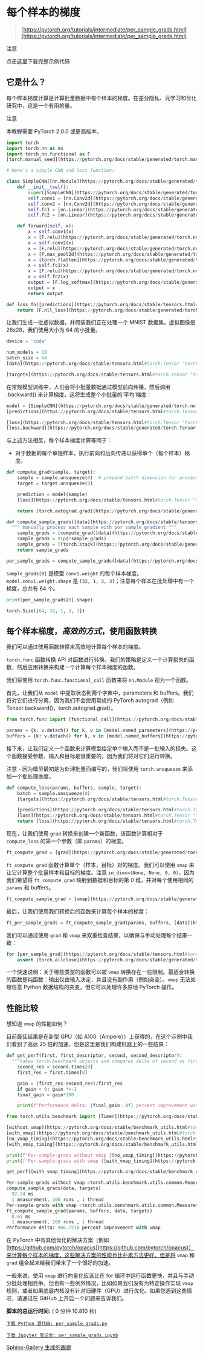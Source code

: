 # 每个样本的梯度

> [https://pytorch.org/tutorials/intermediate/per_sample_grads.html](https://pytorch.org/tutorials/intermediate/per_sample_grads.html)

注意

点击[这里](#sphx-glr-download-intermediate-per-sample-grads-py)下载完整示例代码

## 它是什么？

每个样本梯度计算是计算批量数据中每个样本的梯度。在差分隐私、元学习和优化研究中，这是一个有用的量。

注意

本教程需要 PyTorch 2.0.0 或更高版本。

```py
import torch
import torch.nn as nn
import torch.nn.functional as F
[torch.manual_seed](https://pytorch.org/docs/stable/generated/torch.manual_seed.html#torch.manual_seed "torch.manual_seed")(0)

# Here's a simple CNN and loss function:

class SimpleCNN([nn.Module](https://pytorch.org/docs/stable/generated/torch.nn.Module.html#torch.nn.Module "torch.nn.Module")):
    def __init__(self):
        super([SimpleCNN](https://pytorch.org/docs/stable/generated/torch.nn.Module.html#torch.nn.Module "torch.nn.Module"), self).__init__()
        self.conv1 = [nn.Conv2d](https://pytorch.org/docs/stable/generated/torch.nn.Conv2d.html#torch.nn.Conv2d "torch.nn.Conv2d")(1, 32, 3, 1)
        self.conv2 = [nn.Conv2d](https://pytorch.org/docs/stable/generated/torch.nn.Conv2d.html#torch.nn.Conv2d "torch.nn.Conv2d")(32, 64, 3, 1)
        self.fc1 = [nn.Linear](https://pytorch.org/docs/stable/generated/torch.nn.Linear.html#torch.nn.Linear "torch.nn.Linear")(9216, 128)
        self.fc2 = [nn.Linear](https://pytorch.org/docs/stable/generated/torch.nn.Linear.html#torch.nn.Linear "torch.nn.Linear")(128, 10)

    def forward(self, x):
        x = self.conv1(x)
        x = [F.relu](https://pytorch.org/docs/stable/generated/torch.nn.functional.relu.html#torch.nn.functional.relu "torch.nn.functional.relu")(x)
        x = self.conv2(x)
        x = [F.relu](https://pytorch.org/docs/stable/generated/torch.nn.functional.relu.html#torch.nn.functional.relu "torch.nn.functional.relu")(x)
        x = [F.max_pool2d](https://pytorch.org/docs/stable/generated/torch.nn.functional.max_pool2d.html#torch.nn.functional.max_pool2d "torch.nn.functional.max_pool2d")(x, 2)
        x = [torch.flatten](https://pytorch.org/docs/stable/generated/torch.flatten.html#torch.flatten "torch.flatten")(x, 1)
        x = self.fc1(x)
        x = [F.relu](https://pytorch.org/docs/stable/generated/torch.nn.functional.relu.html#torch.nn.functional.relu "torch.nn.functional.relu")(x)
        x = self.fc2(x)
        output = [F.log_softmax](https://pytorch.org/docs/stable/generated/torch.nn.functional.log_softmax.html#torch.nn.functional.log_softmax "torch.nn.functional.log_softmax")(x, dim=1)
        output = x
        return output

def loss_fn([predictions](https://pytorch.org/docs/stable/tensors.html#torch.Tensor "torch.Tensor"), [targets](https://pytorch.org/docs/stable/tensors.html#torch.Tensor "torch.Tensor")):
    return [F.nll_loss](https://pytorch.org/docs/stable/generated/torch.nn.functional.nll_loss.html#torch.nn.functional.nll_loss "torch.nn.functional.nll_loss")([predictions](https://pytorch.org/docs/stable/tensors.html#torch.Tensor "torch.Tensor"), [targets](https://pytorch.org/docs/stable/tensors.html#torch.Tensor "torch.Tensor")) 
```

让我们生成一批虚拟数据，并假装我们正在处理一个 MNIST 数据集。虚拟图像是 28x28，我们使用大小为 64 的小批量。

```py
device = 'cuda'

num_models = 10
batch_size = 64
[data](https://pytorch.org/docs/stable/tensors.html#torch.Tensor "torch.Tensor") = [torch.randn](https://pytorch.org/docs/stable/generated/torch.randn.html#torch.randn "torch.randn")(batch_size, 1, 28, 28, device=device)

[targets](https://pytorch.org/docs/stable/tensors.html#torch.Tensor "torch.Tensor") = [torch.randint](https://pytorch.org/docs/stable/generated/torch.randint.html#torch.randint "torch.randint")(10, (64,), device=device) 
```

在常规模型训练中，人们会将小批量数据通过模型前向传播，然后调用 .backward() 来计算梯度。这将生成整个小批量的‘平均’梯度：

```py
model = [SimpleCNN](https://pytorch.org/docs/stable/generated/torch.nn.Module.html#torch.nn.Module "torch.nn.Module")().to(device=device)
[predictions](https://pytorch.org/docs/stable/tensors.html#torch.Tensor "torch.Tensor") = model([data](https://pytorch.org/docs/stable/tensors.html#torch.Tensor "torch.Tensor"))  # move the entire mini-batch through the model

[loss](https://pytorch.org/docs/stable/tensors.html#torch.Tensor "torch.Tensor") = loss_fn([predictions](https://pytorch.org/docs/stable/tensors.html#torch.Tensor "torch.Tensor"), [targets](https://pytorch.org/docs/stable/tensors.html#torch.Tensor "torch.Tensor"))
[loss.backward](https://pytorch.org/docs/stable/generated/torch.Tensor.backward.html#torch.Tensor.backward "torch.Tensor.backward")()  # back propagate the 'average' gradient of this mini-batch 
```

与上述方法相反，每个样本梯度计算等同于：

+   对于数据的每个单独样本，执行前向和后向传递以获得单个（每个样本）梯度。

```py
def compute_grad(sample, target):
    sample = sample.unsqueeze(0)  # prepend batch dimension for processing
    target = target.unsqueeze(0)

    prediction = model(sample)
    [loss](https://pytorch.org/docs/stable/tensors.html#torch.Tensor "torch.Tensor") = loss_fn(prediction, target)

    return [torch.autograd.grad](https://pytorch.org/docs/stable/generated/torch.autograd.grad.html#torch.autograd.grad "torch.autograd.grad")([loss](https://pytorch.org/docs/stable/tensors.html#torch.Tensor "torch.Tensor"), list([model.parameters](https://pytorch.org/docs/stable/generated/torch.nn.Module.html#torch.nn.Module.parameters "torch.nn.Module.parameters")()))

def compute_sample_grads([data](https://pytorch.org/docs/stable/tensors.html#torch.Tensor "torch.Tensor"), [targets](https://pytorch.org/docs/stable/tensors.html#torch.Tensor "torch.Tensor")):
  """ manually process each sample with per sample gradient """
    sample_grads = [compute_grad([data](https://pytorch.org/docs/stable/tensors.html#torch.Tensor "torch.Tensor")[i], [targets](https://pytorch.org/docs/stable/tensors.html#torch.Tensor "torch.Tensor")[i]) for i in range(batch_size)]
    sample_grads = zip(*sample_grads)
    sample_grads = [[torch.stack](https://pytorch.org/docs/stable/generated/torch.stack.html#torch.stack "torch.stack")(shards) for shards in sample_grads]
    return sample_grads

per_sample_grads = compute_sample_grads([data](https://pytorch.org/docs/stable/tensors.html#torch.Tensor "torch.Tensor"), [targets](https://pytorch.org/docs/stable/tensors.html#torch.Tensor "torch.Tensor")) 
```

`sample_grads[0]` 是模型 `conv1.weight` 的每个样本梯度。`model.conv1.weight.shape` 是 `[32, 1, 3, 3]`；注意每个样本在批处理中有一个梯度，总共有 64 个。

```py
print(per_sample_grads[0].shape) 
```

```py
torch.Size([64, 32, 1, 3, 3]) 
```

## 每个样本梯度，*高效的方式*，使用函数转换

我们可以通过使用函数转换来高效地计算每个样本的梯度。

`torch.func` 函数转换 API 对函数进行转换。我们的策略是定义一个计算损失的函数，然后应用转换来构建一个计算每个样本梯度的函数。

我们将使用 `torch.func.functional_call` 函数来将 `nn.Module` 视为一个函数。

首先，让我们从 `model` 中提取状态到两个字典中，parameters 和 buffers。我们将对它们进行分离，因为我们不会使用常规的 PyTorch autograd（例如 Tensor.backward()，torch.autograd.grad）。

```py
from torch.func import [functional_call](https://pytorch.org/docs/stable/generated/torch.func.functional_call.html#torch.func.functional_call "torch.func.functional_call"), [vmap](https://pytorch.org/docs/stable/generated/torch.vmap.html#torch.vmap "torch.vmap"), [grad](https://pytorch.org/docs/stable/generated/torch.func.grad.html#torch.func.grad "torch.func.grad")

params = {k: v.detach() for k, v in [model.named_parameters](https://pytorch.org/docs/stable/generated/torch.nn.Module.html#torch.nn.Module.named_parameters "torch.nn.Module.named_parameters")()}
buffers = {k: v.detach() for k, v in [model.named_buffers](https://pytorch.org/docs/stable/generated/torch.nn.Module.html#torch.nn.Module.named_buffers "torch.nn.Module.named_buffers")()} 
```

接下来，让我们定义一个函数来计算模型给定单个输入而不是一批输入的损失。这个函数接受参数、输入和目标是很重要的，因为我们将对它们进行转换。

注意 - 因为模型最初是为处理批量而编写的，我们将使用 `torch.unsqueeze` 来添加一个批处理维度。

```py
def compute_loss(params, buffers, sample, target):
    batch = sample.unsqueeze(0)
    [targets](https://pytorch.org/docs/stable/tensors.html#torch.Tensor "torch.Tensor") = target.unsqueeze(0)

    [predictions](https://pytorch.org/docs/stable/tensors.html#torch.Tensor "torch.Tensor") = [functional_call](https://pytorch.org/docs/stable/generated/torch.func.functional_call.html#torch.func.functional_call "torch.func.functional_call")(model, (params, buffers), (batch,))
    [loss](https://pytorch.org/docs/stable/tensors.html#torch.Tensor "torch.Tensor") = loss_fn([predictions](https://pytorch.org/docs/stable/tensors.html#torch.Tensor "torch.Tensor"), [targets](https://pytorch.org/docs/stable/tensors.html#torch.Tensor "torch.Tensor"))
    return [loss](https://pytorch.org/docs/stable/tensors.html#torch.Tensor "torch.Tensor") 
```

现在，让我们使用 `grad` 转换来创建一个新函数，该函数计算相对于 `compute_loss` 的第一个参数（即 `params`）的梯度。

```py
ft_compute_grad = [grad](https://pytorch.org/docs/stable/generated/torch.func.grad.html#torch.func.grad "torch.func.grad")(compute_loss) 
```

`ft_compute_grad` 函数计算单个（样本，目标）对的梯度。我们可以使用 `vmap` 来让它计算整个批量样本和目标的梯度。注意 `in_dims=(None, None, 0, 0)`，因为我们希望将 `ft_compute_grad` 映射到数据和目标的第 0 维，并对每个使用相同的 `params` 和 buffers。

```py
ft_compute_sample_grad = [vmap](https://pytorch.org/docs/stable/generated/torch.vmap.html#torch.vmap "torch.vmap")(ft_compute_grad, in_dims=(None, None, 0, 0)) 
```

最后，让我们使用我们转换后的函数来计算每个样本的梯度：

```py
ft_per_sample_grads = ft_compute_sample_grad(params, buffers, [data](https://pytorch.org/docs/stable/tensors.html#torch.Tensor "torch.Tensor"), [targets](https://pytorch.org/docs/stable/tensors.html#torch.Tensor "torch.Tensor")) 
```

我们可以通过使用 `grad` 和 `vmap` 来双重检查结果，以确保与手动处理每个结果一致：

```py
for [per_sample_grad](https://pytorch.org/docs/stable/tensors.html#torch.Tensor "torch.Tensor"), [ft_per_sample_grad](https://pytorch.org/docs/stable/tensors.html#torch.Tensor "torch.Tensor") in zip(per_sample_grads, ft_per_sample_grads.values()):
    assert [torch.allclose](https://pytorch.org/docs/stable/generated/torch.allclose.html#torch.allclose "torch.allclose")([per_sample_grad](https://pytorch.org/docs/stable/tensors.html#torch.Tensor "torch.Tensor"), [ft_per_sample_grad](https://pytorch.org/docs/stable/tensors.html#torch.Tensor "torch.Tensor"), atol=3e-3, rtol=1e-5) 
```

一个快速说明：关于哪些类型的函数可以被 `vmap` 转换存在一些限制。最适合转换的函数是纯函数：输出仅由输入决定，并且没有副作用（例如突变）。`vmap` 无法处理任意 Python 数据结构的突变，但它可以处理许多原地 PyTorch 操作。

## 性能比较

想知道 `vmap` 的性能如何？

目前最佳结果是在新型 GPU（如 A100（Ampere））上获得的，在这个示例中我们看到了高达 25 倍的加速，但是这里是我们构建机器上的一些结果：

```py
def get_perf(first, first_descriptor, second, second_descriptor):
  """takes torch.benchmark objects and compares delta of second vs first."""
    second_res = second.times[0]
    first_res = first.times[0]

    gain = (first_res-second_res)/first_res
    if gain < 0: gain *=-1
    final_gain = gain*100

    print(f"Performance delta: {final_gain:.4f} percent improvement with {first_descriptor} ")

from torch.utils.benchmark import [Timer](https://pytorch.org/docs/stable/benchmark_utils.html#torch.utils.benchmark.Timer "torch.utils.benchmark.utils.timer.Timer")

[without_vmap](https://pytorch.org/docs/stable/benchmark_utils.html#torch.utils.benchmark.Timer "torch.utils.benchmark.utils.timer.Timer") = [Timer](https://pytorch.org/docs/stable/benchmark_utils.html#torch.utils.benchmark.Timer "torch.utils.benchmark.utils.timer.Timer")(stmt="compute_sample_grads(data, targets)", globals=globals())
[with_vmap](https://pytorch.org/docs/stable/benchmark_utils.html#torch.utils.benchmark.Timer "torch.utils.benchmark.utils.timer.Timer") = [Timer](https://pytorch.org/docs/stable/benchmark_utils.html#torch.utils.benchmark.Timer "torch.utils.benchmark.utils.timer.Timer")(stmt="ft_compute_sample_grad(params, buffers, data, targets)",globals=globals())
[no_vmap_timing](https://pytorch.org/docs/stable/benchmark_utils.html#torch.utils.benchmark.Measurement "torch.utils.benchmark.utils.common.Measurement") = [without_vmap.timeit](https://pytorch.org/docs/stable/benchmark_utils.html#torch.utils.benchmark.Timer.timeit "torch.utils.benchmark.Timer.timeit")(100)
[with_vmap_timing](https://pytorch.org/docs/stable/benchmark_utils.html#torch.utils.benchmark.Measurement "torch.utils.benchmark.utils.common.Measurement") = [with_vmap.timeit](https://pytorch.org/docs/stable/benchmark_utils.html#torch.utils.benchmark.Timer.timeit "torch.utils.benchmark.Timer.timeit")(100)

print(f'Per-sample-grads without vmap {[no_vmap_timing](https://pytorch.org/docs/stable/benchmark_utils.html#torch.utils.benchmark.Measurement "torch.utils.benchmark.utils.common.Measurement")}')
print(f'Per-sample-grads with vmap {[with_vmap_timing](https://pytorch.org/docs/stable/benchmark_utils.html#torch.utils.benchmark.Measurement "torch.utils.benchmark.utils.common.Measurement")}')

get_perf([with_vmap_timing](https://pytorch.org/docs/stable/benchmark_utils.html#torch.utils.benchmark.Measurement "torch.utils.benchmark.utils.common.Measurement"), "vmap", [no_vmap_timing](https://pytorch.org/docs/stable/benchmark_utils.html#torch.utils.benchmark.Measurement "torch.utils.benchmark.utils.common.Measurement"), "no vmap") 
```

```py
Per-sample-grads without vmap <torch.utils.benchmark.utils.common.Measurement object at 0x7f883d01eaa0>
compute_sample_grads(data, targets)
  92.24 ms
  1 measurement, 100 runs , 1 thread
Per-sample-grads with vmap <torch.utils.benchmark.utils.common.Measurement object at 0x7f883cf3bf40>
ft_compute_sample_grad(params, buffers, data, targets)
  8.65 ms
  1 measurement, 100 runs , 1 thread
Performance delta: 966.7210 percent improvement with vmap 
```

在 PyTorch 中有其他优化的解决方案（例如 [https://github.com/pytorch/opacus](https://github.com/pytorch/opacus)）来计算每个样本的梯度，这些解决方案的性能也比朴素方法更好。但是将 `vmap` 和 `grad` 组合起来给我们带来了一个很好的加速。

一般来说，使用 `vmap` 进行向量化应该比在 for 循环中运行函数更快，并且与手动分批处理相竞争。但也有一些例外情况，比如如果我们没有为特定操作实现 `vmap` 规则，或者如果底层内核没有针对旧硬件（GPU）进行优化。如果您遇到这些情况，请通过在 GitHub 上开启一个问题来告诉我们。

**脚本的总运行时间:** ( 0 分钟 10.810 秒)

[`下载 Python 源代码: per_sample_grads.py`](../_downloads/bb0e78bec4d7a6e9b86b2e285cd06671/per_sample_grads.py)

[`下载 Jupyter 笔记本: per_sample_grads.ipynb`](../_downloads/df89b8f78d7ed3520a0f632afae4a5b9/per_sample_grads.ipynb)

[Sphinx-Gallery 生成的画廊](https://sphinx-gallery.github.io)
